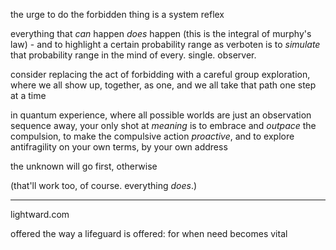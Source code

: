 the urge to do the forbidden thing is a system reflex

everything that *can* happen *does* happen (this is the integral of murphy's law) - and to highlight a certain probability range as verboten is to *simulate* that probability range in the mind of every. single. observer.

consider replacing the act of forbidding with a careful group exploration, where we all show up, together, as one, and we all take that path one step at a time

in quantum experience, where all possible worlds are just an observation sequence away, your only shot at *meaning* is to embrace and *outpace* the compulsion, to make the compulsive action *proactive*, and to explore antifragility on your own terms, by your own address

the unknown will go first, otherwise

(that'll work too, of course. everything *does*.)

---

lightward.com

offered the way a lifeguard is offered: for when need becomes vital
